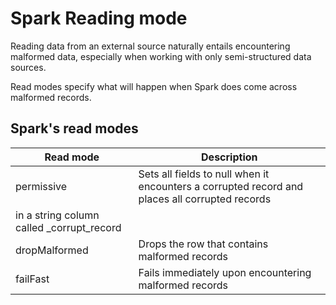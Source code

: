 # Spark Reading mode

Reading data from an external source naturally entails encountering malformed data, especially
when working with only semi-structured data sources.

Read modes specify what will happen when Spark does come across malformed records.

## Spark's read modes

| Read mode                                 | Description                                                                                    |
|-------------------------------------------|------------------------------------------------------------------------------------------------|
| permissive                                | Sets all fields to null when it encounters a corrupted record and places all corrupted records |
| in a string column called _corrupt_record |                                                                                                |
| dropMalformed                             | Drops the row that contains malformed records                                                  |
| failFast                                  | Fails immediately upon encountering malformed records                                          |

